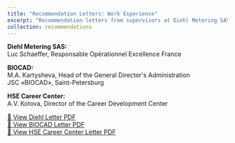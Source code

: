 ```yaml
---
title: "Recommendation Letters: Work Experience"
excerpt: "Recommendation letters from supervisors at Diehl Metering SAS, BIOCAD, and HSE Career Center.<br/><img src='/images/industry-recommendations.png'>"
collection: recommendations
---
```


**Diehl Metering SAS:**  
Luc Schaeffer, Responsable Opérationnel Excellence France

**BIOCAD:**  
M.A. Kartysheva, Head of the General Director's Administration  
JSC «BIOCAD», Saint-Petersburg

**HSE Career Center:**  
A.V. Kotova, Director of the Career Development Center

[📄 View Diehl Letter PDF](/files/luc_rl.pdf)  
[📄 View BIOCAD Letter PDF](/files/Recommendation_letters_bio.pdf)  
[📄 View HSE Career Center Letter PDF](/files/Recommendation_letters_hse.pdf)